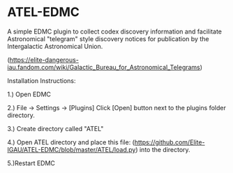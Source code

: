 # ATEL-EDMC
A simple EDMC plugin to collect codex discovery information and facilitate Astronomical "telegram" style discovery notices for publication by the Intergalactic Astronomical Union. 


(https://elite-dangerous-iau.fandom.com/wiki/Galactic_Bureau_for_Astronomical_Telegrams)


Installation Instructions: 


1.) Open EDMC

2.) File -> Settings -> [Plugins] Click [Open] button next to the plugins folder directory. 

3.) Create directory called "ATEL" 

4.) Open ATEL directory and place this file: (https://github.com/Elite-IGAU/ATEL-EDMC/blob/master/ATEL/load.py) into the directory.

5.)Restart EDMC





